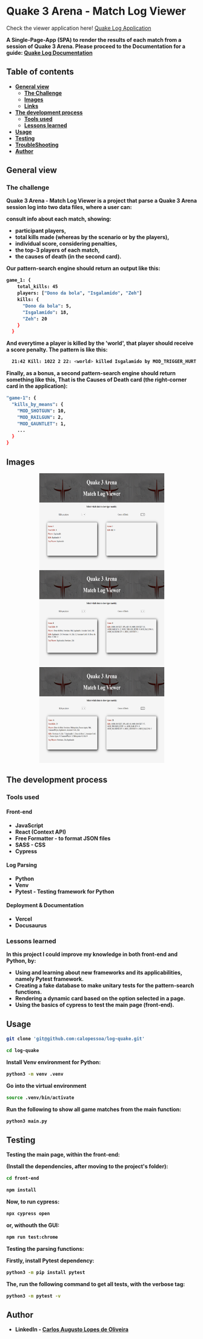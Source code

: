# Quake 3 Arena - Match Log Viewer

Check the viewer application here!
<a href="http://quake3-log-viewer.vercel.app/">Quake Log Application</a>
<b>

A Single-Page-App (SPA) to render the results of each match from a session of Quake 3 Arena.
Please proceed to the Documentation for a guide:
<a href="http://documentation-quake-log.vercel.app/">Quake Log Documentation</a>

## Table of contents

- [General view](#general-view)
  - [The Challenge](#the-challenge)
  - [Images](#images)
  - [Links](#links)
- [The development process](#the-development-process)
  - [Tools used](#tools-used)
  - [Lessons learned](#lessons-learned)
- [Usage](#usage)
- [Testing](#testing)
- [TroubleShooting](#troubleshooting)
- [Author](#author)

## General view

### The challenge

Quake 3 Arena - Match Log Viewer is a project that parse a Quake 3 Arena session log into two data files, 
where a user can:

**consult info about each match**, showing:

- participant players,
- total kills made (whereas by the scenario or by the players),
- individual score, considering penalties,
- the top-3 players of each match,
- the causes of death (in the second card).

Our pattern-search engine should return an output like this:
```bash
game_1: {
    total_kills: 45
    players: ["Dono da bola", "Isgalamido", "Zeh"]
    kills: {
      "Dono da bola": 5,
      "Isgalamido": 18,
      "Zeh": 20
    }
  }
```
And everytime a player is killed by the 'world', that player should receive a score penalty.
The pattern is like this:
```bash
  21:42 Kill: 1022 2 22: <world> killed Isgalamido by MOD_TRIGGER_HURT
```

Finally, as a bonus, a second pattern-search engine should return something like this,
That is the Causes of Death card (the right-corner card in the application):
```bash
"game-1": {
  "kills_by_means": {
    "MOD_SHOTGUN": 10,
    "MOD_RAILGUN": 2,
    "MOD_GAUNTLET": 1,
    ...
  }
}
```


## Images

<div align="center">
  <img width="330px" height="252px" src="/front-end/src/assets/game1.png" />
  <img width="330px" height="252px" src="/front-end/src/assets/game8.png" />
  <img width="330px" height="252px" src="/front-end/src/assets/game6mixed.png" />
</div>

## The development process

### Tools used

#### Front-end

- JavaScript
- React (Context API)
- Free Formatter - to format JSON files
- SASS - CSS
- Cypress

#### Log Parsing

- Python
- Venv
- Pytest - Testing framework for Python

#### Deployment & Documentation

- Vercel
- Docusaurus

### Lessons learned

In this project I could improve my knowledge in both front-end and Python, by:

- Using and learning about new frameworks and its applicabilities, namely Pytest framework.
- Creating a fake database to make unitary tests for the pattern-search functions.
- Rendering a dynamic card based on the option selected in a page.
- Using the basics of cypress to test the main page (front-end).

## Usage

```bash
git clone 'git@github.com:calopessoa/log-quake.git'
```

```bash
cd log-quake
```
Install Venv environment for Python:
```bash
python3 -m venv .venv
```

Go into the virtual environment
```bash
source .venv/bin/activate
```

Run the following to show all game matches from the main function:
```bash
python3 main.py
```

## Testing

Testing the main page, within the front-end:

(Install the dependencies, after moving to the project's folder):
```bash
cd front-end
```  
  
```bash
npm install
```
Now, to run cypress:
  
```bash
npx cypress open
```
or, withouth the GUI:

```bash
npm run test:chrome
```
Testing the parsing functions: 

Firstly, install Pytest dependency:
```bash
python3 -m pip install pytest
```

The, run the following command to get all tests, with the verbose tag:
```bash
python3 -m pytest -v
```

## Author

- LinkedIn - [Carlos Augusto Lopes de Oliveira](https://www.linkedin.com/in/carlos-augusto-lopes-de-oliveira-2602458b/)
